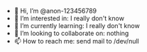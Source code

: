 - 👋 Hi, I’m @anon-123456789
- 👀 I’m interested in: I really don't know
- 🌱 I’m currently learning: I really don't know
- 💞️ I’m looking to collaborate on: nothing
- 📫 How to reach me: send mail to /dev/null

<!---
anon-123456789/anon-123456789 is a ✨ special ✨ repository because its `README.md` (this file) appears on your GitHub profile.
You can click the Preview link to take a look at your changes.
--->
